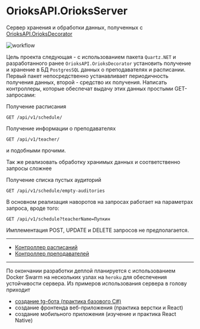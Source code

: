 # OrioksAPI.OrioksServer
Сервер хранения и обработки данных, полученных с [OrioksAPI.OrioksDecorator](https://github.com/stalinon/OrioksAPI.OrioksDecorator)

![workflow](https://github.com/stalinon/OrioksAPI.OrioksServer/workflows/.NET/badge.svg)

Цель проекта следующая - с использованием пакета `Quartz.NET` и разработанного ранее `OrioksAPI.OrioksDecorator` установить получение и хранение в БД `PostgresSQL` 
данных о преподавателях и расписании. Первый пакет непосредственно устанавливает периодичность получения данных, второй - средство их получения.
Написать контроллеры, которые обеспечат выдачу этих данных простыми GET-запросами:

Получение расписания
```http
GET /api/v1/schedule/
```

Получение информации о преподавателях
```http
GET /api/v1/teacher/
```

и подобными прочими.

Так же реализовать обработку хранимых данных и соответственно запросы сложнее

Получение списка пустых аудиторий
```http
GET /api/v1/schedule/empty-auditories
```
В основном реализация наворотов на запросах работает на параметрах запроса, вроде того:
```http
GET /api/v1/schedule?teacherName=Пупкин
```

Имплементация POST, UPDATE и DELETE запросов не предполагается.

---

- [Контроллер расписаний](docs/schedule.md)
- [Контроллер преподавателей](docs/teachers.md)

---

По окончании разработки деплой планируется с использованием Docker Swarm на нескольких узлах на `heroku` для обеспечения устойчивости сервера.
Из примеров использования сервера в голову приходит 
- [создание tg-бота (практика базового C#)](https://github.com/stalinon/OrioksAPI.TelegramService)
- создание фронтенда веб-приложения (практика верстки и React)
- создание мобильного приложения (изучение и практика React Native)
